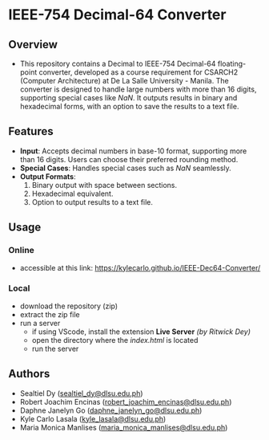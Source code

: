 # IEEE-754 Decimal-64 Converter

## Overview 
- This repository contains a Decimal to IEEE-754 Decimal-64 floating-point converter, developed as a course requirement for CSARCH2 (Computer Architecture) at De La Salle University - Manila. The converter is designed to handle large numbers with more than 16 digits, supporting special cases like *NaN*. It outputs results in binary and hexadecimal forms, with an option to save the results to a text file.

## Features
- **Input**: Accepts decimal numbers in base-10 format, supporting more than 16 digits. Users can choose their preferred rounding method.
- **Special Cases**: Handles special cases such as *NaN* seamlessly.
- **Output Formats**: 
    1. Binary output with space between sections.
    2. Hexadecimal equivalent.
    3. Option to output results to a text file.

## Usage
### Online 
- accessible at this link: https://kylecarlo.github.io/IEEE-Dec64-Converter/
### Local
- download the repository (zip)
- extract the zip file
- run a server
    - if using VScode, install the extension **Live Server** *(by Ritwick Dey)*
    - open the directory where the *index.html* is located
    - run the server

## Authors
- Sealtiel Dy (sealtiel_dy@dlsu.edu.ph)
- Robert Joachim Encinas (robert_joachim_encinas@dlsu.edu.ph)
- Daphne Janelyn Go (daphne_janelyn_go@dlsu.edu.ph)
- Kyle Carlo Lasala (kyle_lasala@dlsu.edu.ph</a>)
- Maria Monica Manlises (maria_monica_manlises@dlsu.edu.ph)
